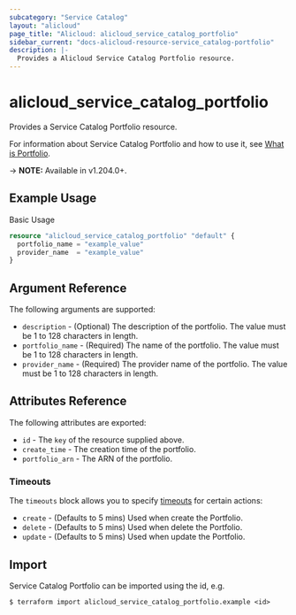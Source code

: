 ```yaml
---
subcategory: "Service Catalog"
layout: "alicloud"
page_title: "Alicloud: alicloud_service_catalog_portfolio"
sidebar_current: "docs-alicloud-resource-service_catalog-portfolio"
description: |-
  Provides a Alicloud Service Catalog Portfolio resource.
---
```


# alicloud_service_catalog_portfolio

Provides a Service Catalog Portfolio resource.

For information about Service Catalog Portfolio and how to use it, see [What is Portfolio](https://www.alibabacloud.com/help/en/servicecatalog/latest/api-doc-servicecatalog-2021-09-01-api-doc-createportfolio).

-> **NOTE:** Available in v1.204.0+.

## Example Usage

Basic Usage

```terraform
resource "alicloud_service_catalog_portfolio" "default" {
  portfolio_name = "example_value"
  provider_name  = "example_value"
}
```

## Argument Reference

The following arguments are supported:
* `description` - (Optional) The description of the portfolio. The value must be 1 to 128 characters in length.
* `portfolio_name` - (Required) The name of the portfolio. The value must be 1 to 128 characters in length.
* `provider_name` - (Required) The provider name of the portfolio. The value must be 1 to 128 characters in length.


## Attributes Reference

The following attributes are exported:
* `id` - The `key` of the resource supplied above.
* `create_time` - The creation time of the portfolio.
* `portfolio_arn` - The ARN of the portfolio.

### Timeouts

The `timeouts` block allows you to specify [timeouts](https://www.terraform.io/docs/configuration-0-11/resources.html#timeouts) for certain actions:
* `create` - (Defaults to 5 mins) Used when create the Portfolio.
* `delete` - (Defaults to 5 mins) Used when delete the Portfolio.
* `update` - (Defaults to 5 mins) Used when update the Portfolio.

## Import

Service Catalog Portfolio can be imported using the id, e.g.

```shell
$ terraform import alicloud_service_catalog_portfolio.example <id>
```